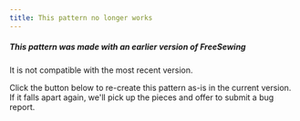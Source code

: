 ```yaml
---
title: This pattern no longer works
---
```


##### This pattern was made with an earlier version of FreeSewing

It is not compatible with the most recent version.

Click the button below to re-create this pattern as-is in the current version. If it falls apart again, we'll pick up the pieces and offer to submit a bug report.

